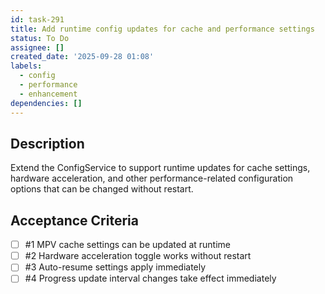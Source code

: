 ```yaml
---
id: task-291
title: Add runtime config updates for cache and performance settings
status: To Do
assignee: []
created_date: '2025-09-28 01:08'
labels:
  - config
  - performance
  - enhancement
dependencies: []
---
```


## Description

<!-- SECTION:DESCRIPTION:BEGIN -->
Extend the ConfigService to support runtime updates for cache settings, hardware acceleration, and other performance-related configuration options that can be changed without restart.
<!-- SECTION:DESCRIPTION:END -->

## Acceptance Criteria
<!-- AC:BEGIN -->
- [ ] #1 MPV cache settings can be updated at runtime
- [ ] #2 Hardware acceleration toggle works without restart
- [ ] #3 Auto-resume settings apply immediately
- [ ] #4 Progress update interval changes take effect immediately
<!-- AC:END -->
